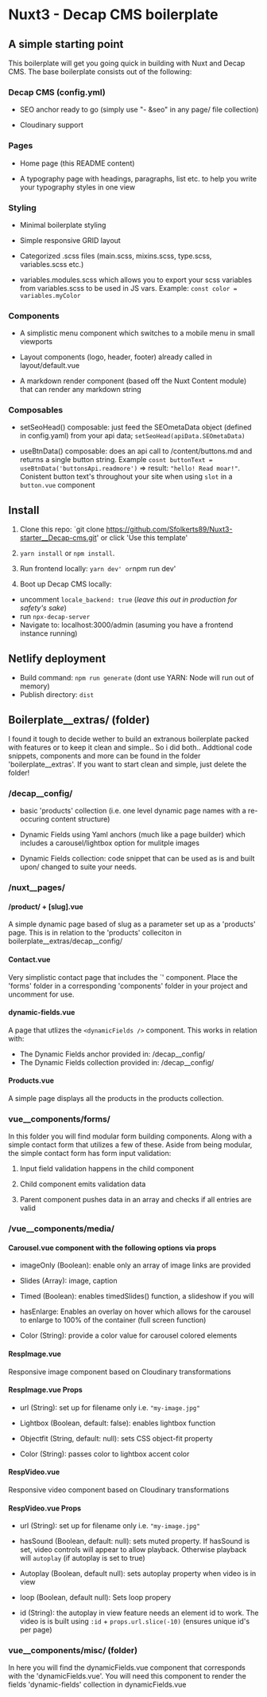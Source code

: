 # Nuxt3 - Decap CMS boilerplate

## A simple starting point

This boilerplate will get you going quick in building with Nuxt and Decap CMS. The base boilerplate consists out of the following:

### Decap CMS (config.yml)

* SEO anchor ready to go (simply use "- &seo" in any page/ file collection)

* Cloudinary support

### Pages

* Home page (this README content)

* A typography page with headings, paragraphs, list etc. to help you write your typography styles in one view

### Styling

* Minimal boilerplate styling

* Simple responsive GRID layout

* Categorized .scss files (main.scss, mixins.scss, type.scss, variables.scss etc.)

* variables.modules.scss which allows you to export your scss variables from variables.scss to be used in JS vars. Example: `const color = variables.myColor`

### Components

* A simplistic menu component which switches to a mobile menu in small viewports

* Layout components (logo, header, footer) already called in layout/default.vue

* A markdown render component (based off the Nuxt Content module) that can render any markdown string

### Composables

* setSeoHead() composable: just feed the SEOmetaData object (defined in config.yaml) from your api data; `setSeoHead(apiData.SEOmetaData)`

* useBtnData() composable: does an api call to /content/buttons.md and returns a single button string. Example `cosnt buttonText = useBtnData('buttonsApi.readmore')` => result: `"hello! Read moar!"`. Conistent button text's throughout your site when using `slot` in a `button.vue` component

## Install

1. Clone this repo: `git clone <https://github.com/Sfolkerts89/Nuxt3-starter__Decap-cms.git>' or click 'Use this template'

2. `yarn install` or `npm install`.

4. Run frontend locally: `yarn dev' or`npm run dev'

3. Boot up Decap CMS locally:

* uncomment `locale_backend: true` (*leave this out in production for safety's sake*)
* run `npx-decap-server`
* Navigate to: localhost:3000/admin (asuming you have a frontend instance running)

## Netlify deployment

* Build command: `npm run generate` (dont use YARN: Node will run out of memory)
* Publish directory: `dist`

## Boilerplate__extras/ (folder)

I found it tough to decide wether to build an extranous boilerplate packed with features or to keep it clean and simple.. So i did both..
Addtional code snippets, components and more can be found in the folder 'boilerplate__extras'. If you want to start clean and simple, just delete the folder!

### /decap__config/

* basic 'products' collection (i.e. one level dynamic page names with a re-occuring content structure)

* Dynamic Fields using Yaml anchors (much like a page builder) which includes a carousel/lightbox option for mulitple images

* Dynamic Fields collection: code snippet that can be used as is and built upon/ changed to suite your needs.

### /nuxt__pages/

#### /product/ + [slug].vue

A simple dynamic page based of slug as a parameter set up as a 'products' page. This is in relation to the 'products' colleciton in boilerplate__extras/decap__config/

#### Contact.vue

Very simplistic contact page that includes the `<BasicInquery />' component. Place the 'forms' folder in a corresponding 'components' folder in your project and uncomment for use.

#### dynamic-fields.vue

A page that utlizes the `<dynamicFields />` component. This works in relation with:

* The Dynamic Fields anchor provided in: /decap__config/
* The Dynamic Fields collection provided in: /decap__config/

#### Products.vue

A simple page displays all the products in the products collection.

### vue__components/forms/

In this folder you will find modular form building components. Along with a simple contact form that utilizes a few of these.
Aside from being modular, the simple contact form has form input validation:

1. Input field validation happens in the child component

2. Child component emits validation data

3. Parent component pushes data in an array and checks if all entries are valid

### /vue__components/media/

#### Carousel.vue component with the following options via props

* imageOnly (Boolean): enable only an array of image links are provided

* Slides (Array): image, caption

* Timed (Boolean): enables timedSlides() function, a slideshow if you will

* hasEnlarge: Enables an overlay on hover which allows for the carousel to enlarge to 100% of the container (full screen function)

* Color (String): provide a color value for carousel colored elements

#### RespImage.vue

Responsive image component based on Cloudinary transformations

#### RespImage.vue Props

* url (String): set up for filename only i.e. `"my-image.jpg"`

* Lightbox (Boolean, default: false): enables lightbox function

* Objectfit (String, default: null): sets CSS object-fit property

* Color (String): passes color to lightbox accent color

#### RespVideo.vue

Responsive video component based on Cloudinary transformations

#### RespVideo.vue Props

* url (String): set up for filename only i.e. `"my-image.jpg"`

* hasSound (Boolean, default: null): sets muted property. If hasSound is set, video controls will appear to allow playback. Otherwise playback will `autoplay` (if autoplay is set to true)

* Autoplay (Boolean, default null): sets autoplay property when video is in view

* loop (Boolean, default null): Sets loop propery

* id (String):  the autoplay in view feature needs an element id to work. The video is is built using `:id` + `props.url.slice(-10)` (ensures unique id's per page)

### vue__components/misc/ (folder)

In here you will find the dynamicFields.vue component that corresponds with the 'dynamicFields.vue'. You will need this component to render the fields 'dynamic-fields' collection in dynamicFields.vue
